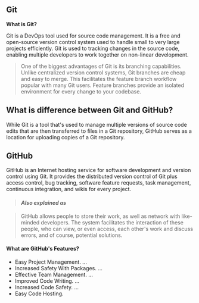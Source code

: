 ## Git

**What is Git?** 

Git is a DevOps tool used for source code management. It is a free and open-source version control system used to handle small to very large projects efficiently. Git is used to tracking changes in the source code, enabling multiple developers to work together on non-linear development.

> One of the biggest advantages of Git is its branching capabilities. Unlike centralized version control systems, Git branches are cheap and easy to merge. This facilitates the feature branch workflow popular with many Git users. Feature branches provide an isolated environment for every change to your codebase.

## What is difference between Git and GitHub?

While Git is a tool that's used to manage multiple versions of source code edits that are then transferred to files in a Git repository, GitHub serves as a location for uploading copies of a Git repository.

## GitHub

GitHub is an Internet hosting service for software development and version control using Git. It provides the distributed version control of Git plus access control, bug tracking, software feature requests, task management, continuous integration, and wikis for every project. 

> #### **_Also explained as_**

> GitHub allows people to store their work, as well as network with like-minded developers. The system facilitates the interaction of these people, who can view, or even access, each other's work and discuss errors, and of course, potential solutions.

#### What are GitHub's Features?
- Easy Project Management. ...
- Increased Safety With Packages. ...
- Effective Team Management. ...
- Improved Code Writing. ...
- Increased Code Safety. ...
- Easy Code Hosting.
